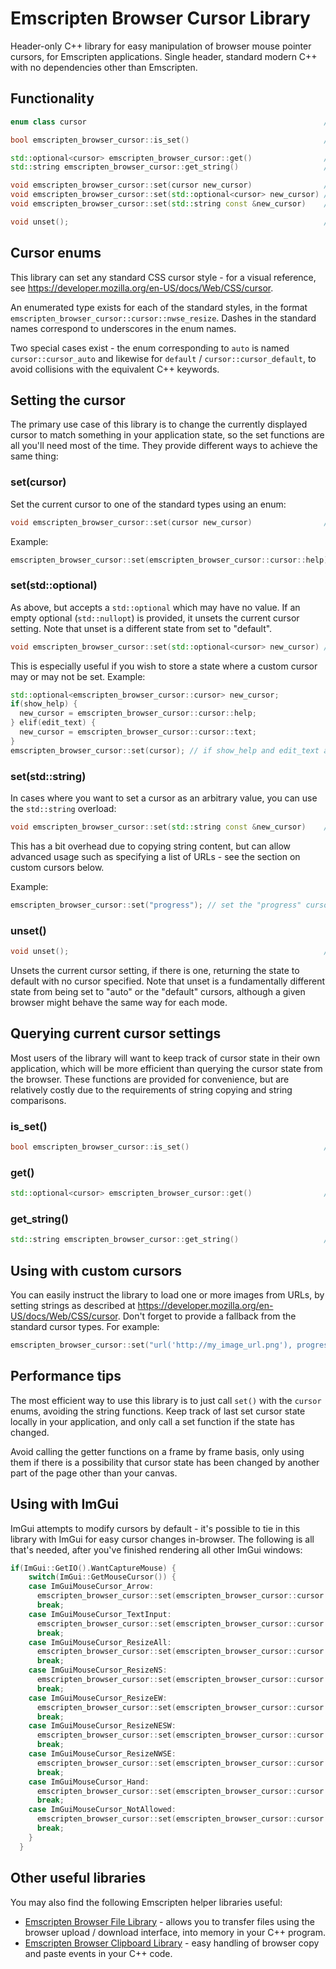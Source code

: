 # Emscripten Browser Cursor Library

Header-only C++ library for easy manipulation of browser mouse pointer cursors, for Emscripten applications.  Single header, standard modern C++ with no dependencies other than Emscripten.


## Functionality

```cpp
enum class cursor                                                     // type-safe enumeration of standard cursor types

bool emscripten_browser_cursor::is_set()                              // returns whether the cursor is currently set

std::optional<cursor> emscripten_browser_cursor::get()                // returns optional representing current cursor, or std::nullopt
std::string emscripten_browser_cursor::get_string()                   // return the currently set cursor as a string value

void emscripten_browser_cursor::set(cursor new_cursor)                // set a new cursor from a cursor enum
void emscripten_browser_cursor::set(std::optional<cursor> new_cursor) // set a new cursor from an optional (passing std::nullopt unsets)
void emscripten_browser_cursor::set(std::string const &new_cursor)    // set a new cursor from an arbitrary string value

void unset();                                                         // clear the current cursor setting
```

## Cursor enums

This library can set any standard CSS cursor style - for a visual reference, see https://developer.mozilla.org/en-US/docs/Web/CSS/cursor.

An enumerated type exists for each of the standard styles, in the format `emscripten_browser_cursor::cursor::nwse_resize`.  Dashes in the standard names correspond to underscores in the enum names.

Two special cases exist - the enum corresponding to `auto` is named `cursor::cursor_auto` and likewise for `default` / `cursor::cursor_default`, to avoid collisions with the equivalent C++ keywords.


## Setting the cursor

The primary use case of this library is to change the currently displayed cursor to match something in your application state, so the set functions are all you'll need most of the time.  They provide different ways to achieve the same thing:

### set(cursor)

Set the current cursor to one of the standard types using an enum:

```cpp
void emscripten_browser_cursor::set(cursor new_cursor)                // set a new cursor from a cursor enum
```

Example:

```cpp
emscripten_browser_cursor::set(emscripten_browser_cursor::cursor::help); // set the "help" cursor
```

### set(std::optional<cursor>)

As above, but accepts a `std::optional` which may have no value.  If an empty optional (`std::nullopt`) is provided, it unsets the current cursor setting.  Note that unset is a different state from set to "default".

```cpp
void emscripten_browser_cursor::set(std::optional<cursor> new_cursor) // set a new cursor from an optional (passing std::nullopt unsets)
```

This is especially useful if you wish to store a state where a custom cursor may or may not be set.  Example:

```cpp
std::optional<emscripten_browser_cursor::cursor> new_cursor;
if(show_help) {
  new_cursor = emscripten_browser_cursor::cursor::help;
} elif(edit_text) {
  new_cursor = emscripten_browser_cursor::cursor::text;
}
emscripten_browser_cursor::set(cursor); // if show_help and edit_text are both false, this will unset the custom cursor, returning it to default behaviour
```

### set(std::string)

In cases where you want to set a cursor as an arbitrary value, you can use the `std::string` overload:

```cpp
void emscripten_browser_cursor::set(std::string const &new_cursor)    // set a new cursor from an arbitrary string value
```

This has a bit overhead due to copying string content, but can allow advanced usage such as specifying a list of URLs - see the section on custom cursors below.

Example:

```cpp
emscripten_browser_cursor::set("progress"); // set the "progress" cursor as a string
```

### unset()

```cpp
void unset();                                                         // clear the current cursor setting
```

Unsets the current cursor setting, if there is one, returning the state to default with no cursor specified.  Note that unset is a fundamentally different state from being set to "auto" or the "default" cursors, although a given browser might behave the same way for each mode.


## Querying current cursor settings

Most users of the library will want to keep track of cursor state in their own application, which will be more efficient than querying the cursor state from the browser.  These functions are provided for convenience, but are relatively costly due to the requirements of string copying and string comparisons.

### is_set()

```cpp
bool emscripten_browser_cursor::is_set()                              // returns whether the cursor is currently set
```

### get()

```cpp
std::optional<cursor> emscripten_browser_cursor::get()                // returns optional representing current cursor, or std::nullopt
```

### get_string()

```cpp
std::string emscripten_browser_cursor::get_string()                   // return the currently set cursor as a string value
```

## Using with custom cursors

You can easily instruct the library to load one or more images from URLs, by setting strings as described at https://developer.mozilla.org/en-US/docs/Web/CSS/cursor.  Don't forget to provide a fallback from the standard cursor types.  For example:

```cpp
emscripten_browser_cursor::set("url('http://my_image_url.png'), progress"); // set an image from a URL, wth a fallback to the "progress" cursor.
```

## Performance tips

The most efficient way to use this library is to just call `set()` with the `cursor` enums, avoiding the string functions.  Keep track of last set cursor state locally in your application, and only call a set function if the state has changed.

Avoid calling the getter functions on a frame by frame basis, only using them if there is a possibility that cursor state has been changed by another part of the page other than your canvas.

## Using with ImGui

ImGui attempts to modify cursors by default - it's possible to tie in this library with ImGui for easy cursor changes in-browser.  The following is all that's needed, after you've finished rendering all other ImGui windows:

```cpp
if(ImGui::GetIO().WantCaptureMouse) {
    switch(ImGui::GetMouseCursor()) {
    case ImGuiMouseCursor_Arrow:
      emscripten_browser_cursor::set(emscripten_browser_cursor::cursor::cursor_default);
      break;
    case ImGuiMouseCursor_TextInput:                                              // When hovering over InputText, etc.
      emscripten_browser_cursor::set(emscripten_browser_cursor::cursor::text);
      break;
    case ImGuiMouseCursor_ResizeAll:                                              // (Unused by Dear ImGui functions)
      emscripten_browser_cursor::set(emscripten_browser_cursor::cursor::move);
      break;
    case ImGuiMouseCursor_ResizeNS:                                               // When hovering over a horizontal border
      emscripten_browser_cursor::set(emscripten_browser_cursor::cursor::ns_resize);
      break;
    case ImGuiMouseCursor_ResizeEW:                                               // When hovering over a vertical border or a column
      emscripten_browser_cursor::set(emscripten_browser_cursor::cursor::ew_resize);
      break;
    case ImGuiMouseCursor_ResizeNESW:                                             // When hovering over the bottom-left corner of a window
      emscripten_browser_cursor::set(emscripten_browser_cursor::cursor::nesw_resize);
      break;
    case ImGuiMouseCursor_ResizeNWSE:                                             // When hovering over the bottom-right corner of a window
      emscripten_browser_cursor::set(emscripten_browser_cursor::cursor::nwse_resize);
      break;
    case ImGuiMouseCursor_Hand:                                                   // (Unused by Dear ImGui functions. Use for e.g. hyperlinks)
      emscripten_browser_cursor::set(emscripten_browser_cursor::cursor::pointer);
      break;
    case ImGuiMouseCursor_NotAllowed:                                             // When hovering something with disallowed interaction. Usually a crossed circle.
      emscripten_browser_cursor::set(emscripten_browser_cursor::cursor::not_allowed);
      break;
    }
  }
```

## Other useful libraries

You may also find the following Emscripten helper libraries useful:

- [Emscripten Browser File Library](https://github.com/Armchair-Software/emscripten-browser-file) - allows you to transfer files using the browser upload / download interface, into memory in your C++ program.
- [Emscripten Browser Clipboard Library](https://github.com/Armchair-Software/emscripten-browser-clipboard) - easy handling of browser copy and paste events in your C++ code.

